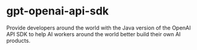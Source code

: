 # gpt-openai-api-sdk
Provide developers around the world with the Java version of the OpenAI API SDK to help AI workers around the world better build their own AI products.
